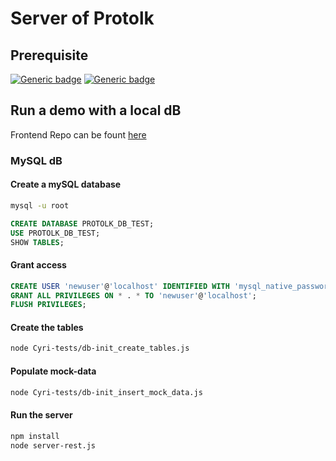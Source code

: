 # Server of Protolk

## Prerequisite

[![Generic badge](https://img.shields.io/badge/NodeJS-18.11.0-<COLOR>.svg)](https://shields.io/)
[![Generic badge](https://img.shields.io/badge/MySQL-8.0.31-<COLOR>.svg)](https://shields.io/)

## Run a demo with a local dB

Frontend Repo can be fount [here](https://github.com/CyrielleAlbert/protolk)

### MySQL dB

#### Create a mySQL database

```bash
mysql -u root
```

```SQL
CREATE DATABASE PROTOLK_DB_TEST;
USE PROTOLK_DB_TEST;
SHOW TABLES;
```

#### Grant access

```SQL
CREATE USER 'newuser'@'localhost' IDENTIFIED WITH 'mysql_native_password' BY 'newpassword';
GRANT ALL PRIVILEGES ON * . * TO 'newuser'@'localhost';
FLUSH PRIVILEGES;
```

#### Create the tables

```bash
node Cyri-tests/db-init_create_tables.js
```

#### Populate mock-data

```bash
node Cyri-tests/db-init_insert_mock_data.js
```

#### Run the server

```bash
npm install
node server-rest.js
```
